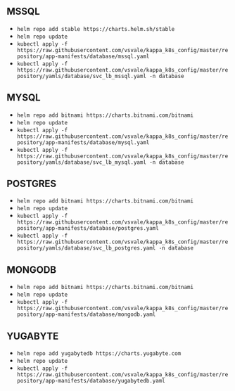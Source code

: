 ## MSSQL

- `helm repo add stable https://charts.helm.sh/stable`
- `helm repo update`
- `kubectl apply -f https://raw.githubusercontent.com/vsvale/kappa_k8s_config/master/repository/app-manifests/database/mssql.yaml`
- `kubectl apply -f https://raw.githubusercontent.com/vsvale/kappa_k8s_config/master/repository/yamls/database/svc_lb_mssql.yaml -n database`

## MYSQL

- `helm repo add bitnami https://charts.bitnami.com/bitnami`
- `helm repo update`
- `kubectl apply -f https://raw.githubusercontent.com/vsvale/kappa_k8s_config/master/repository/app-manifests/database/mysql.yaml`
- `kubectl apply -f https://raw.githubusercontent.com/vsvale/kappa_k8s_config/master/repository/yamls/database/svc_lb_mysql.yaml -n database`

## POSTGRES

- `helm repo add bitnami https://charts.bitnami.com/bitnami`
- `helm repo update`
- `kubectl apply -f https://raw.githubusercontent.com/vsvale/kappa_k8s_config/master/repository/app-manifests/database/postgres.yaml`
- `kubectl apply -f https://raw.githubusercontent.com/vsvale/kappa_k8s_config/master/repository/yamls/database/svc_lb_postgres.yaml -n database`


## MONGODB

- `helm repo add bitnami https://charts.bitnami.com/bitnami`
- `helm repo update`
- `kubectl apply -f https://raw.githubusercontent.com/vsvale/kappa_k8s_config/master/repository/app-manifests/database/mongodb.yaml`

## YUGABYTE

- `helm repo add yugabytedb https://charts.yugabyte.com`
- `helm repo update`
- `kubectl apply -f https://raw.githubusercontent.com/vsvale/kappa_k8s_config/master/repository/app-manifests/database/yugabytedb.yaml`
